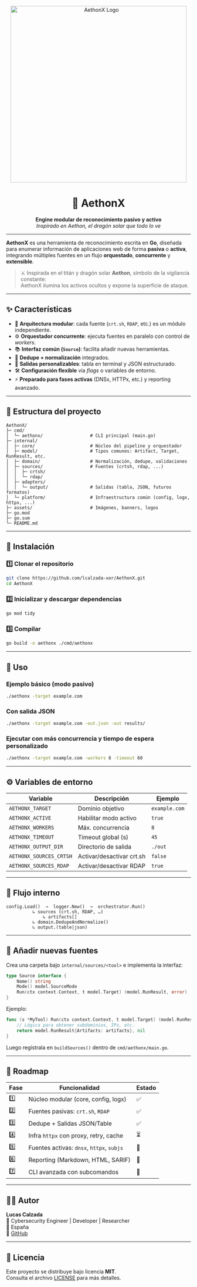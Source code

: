 <p align="center">
  <img src="assets/logo_aethonx.png" alt="AethonX Logo" width="480"/>
</p>

<h1 align="center">🧠 AethonX</h1>

<p align="center">
  <b>Engine modular de reconocimiento pasivo y activo</b><br>
  <i>Inspirado en Aethon, el dragón solar que todo lo ve</i>
</p>

---

**AethonX** es una herramienta de reconocimiento escrita en **Go**, diseñada para enumerar información de aplicaciones web de forma **pasiva** o **activa**, integrando múltiples fuentes en un flujo **orquestado**, **concurrente** y **extensible**.

> ⚔️ Inspirada en el titán y dragón solar **Aethon**, símbolo de la vigilancia constante:  
> AethonX ilumina los activos ocultos y expone la superficie de ataque.

---

## ✨ Características

- 🔌 **Arquitectura modular**: cada fuente (`crt.sh`, `RDAP`, etc.) es un módulo independiente.  
- ⚙️ **Orquestador concurrente**: ejecuta fuentes en paralelo con control de *workers*.  
- 📚 **Interfaz común (`Source`)**: facilita añadir nuevas herramientas.  
- 🧩 **Dedupe + normalización** integrados.  
- 🧾 **Salidas personalizables**: tabla en terminal y JSON estructurado.  
- 🛠️ **Configuración flexible** vía *flags* o variables de entorno.  
- ⚡ **Preparado para fases activas** (DNSx, HTTPx, etc.) y reporting avanzado.  

---

## 📂 Estructura del proyecto

```
AethonX/
├─ cmd/
│  └─ aethonx/                  # CLI principal (main.go)
├─ internal/
│  ├─ core/                     # Núcleo del pipeline y orquestador
│  ├─ model/                    # Tipos comunes: Artifact, Target, RunResult, etc.
│  ├─ domain/                   # Normalización, dedupe, validaciones
│  ├─ sources/                  # Fuentes (crtsh, rdap, ...)
│  │  ├─ crtsh/
│  │  └─ rdap/
│  ├─ adapters/
│  │  └─ output/                # Salidas (tabla, JSON, futuros formatos)
│  └─ platform/                 # Infraestructura común (config, logx, httpx, ...)
├─ assets/                      # Imágenes, banners, logos
├─ go.mod
├─ go.sum
└─ README.md
```

---

## 🚀 Instalación

### 1️⃣ Clonar el repositorio

```bash
git clone https://github.com/lcalzada-xor/AethonX.git
cd AethonX
```

### 2️⃣ Inicializar y descargar dependencias

```bash
go mod tidy
```

### 3️⃣ Compilar

```bash
go build -o aethonx ./cmd/aethonx
```

---

## 🧰 Uso

### Ejemplo básico (modo pasivo)

```bash
./aethonx -target example.com
```

### Con salida JSON

```bash
./aethonx -target example.com -out.json -out results/
```

### Ejecutar con más concurrencia y tiempo de espera personalizado

```bash
./aethonx -target example.com -workers 8 -timeout 60
```

---

## ⚙️ Variables de entorno

| Variable | Descripción | Ejemplo |
|-----------|--------------|----------|
| `AETHONX_TARGET` | Dominio objetivo | `example.com` |
| `AETHONX_ACTIVE` | Habilitar modo activo | `true` |
| `AETHONX_WORKERS` | Máx. concurrencia | `8` |
| `AETHONX_TIMEOUT` | Timeout global (s) | `45` |
| `AETHONX_OUTPUT_DIR` | Directorio de salida | `./out` |
| `AETHONX_SOURCES_CRTSH` | Activar/desactivar crt.sh | `false` |
| `AETHONX_SOURCES_RDAP` | Activar/desactivar RDAP | `true` |

---

## 🧩 Flujo interno

```
config.Load()  →  logger.New()  →  orchestrator.Run()
          ↳ sources (crt.sh, RDAP, …)
              ↳ artifacts[]
          ↳ domain.DedupeAndNormalize()
          ↳ output.(table|json)
```

---

## 🔧 Añadir nuevas fuentes

Crea una carpeta bajo `internal/sources/<tool>` e implementa la interfaz:

```go
type Source interface {
    Name() string
    Mode() model.SourceMode
    Run(ctx context.Context, t model.Target) (model.RunResult, error)
}
```

Ejemplo:
```go
func (s *MyTool) Run(ctx context.Context, t model.Target) (model.RunResult, error) {
    // Lógica para obtener subdominios, IPs, etc.
    return model.RunResult{Artifacts: artifacts}, nil
}
```

Luego regístrala en `buildSources()` dentro de `cmd/aethonx/main.go`.

---

## 🧠 Roadmap

| Fase | Funcionalidad | Estado |
|------|----------------|--------|
| 1️⃣ | Núcleo modular (core, config, logx) | ✅ |
| 2️⃣ | Fuentes pasivas: `crt.sh`, `RDAP` | ✅ |
| 3️⃣ | Dedupe + Salidas JSON/Table | ✅ |
| 4️⃣ | Infra `httpx` con proxy, retry, cache | ⏳ |
| 5️⃣ | Fuentes activas: `dnsx`, `httpx`, `subjs` | 🧩 |
| 6️⃣ | Reporting (Markdown, HTML, SARIF) | 🚧 |
| 7️⃣ | CLI avanzada con subcomandos | 🚧 |

---

## 🧑‍💻 Autor

**Lucas Calzada**  
💼 Cybersecurity Engineer | Developer | Researcher  
📍 España  
🔗 [GitHub](https://github.com/lcalzada-xor)

---

## 📜 Licencia

Este proyecto se distribuye bajo licencia **MIT**.  
Consulta el archivo [LICENSE](LICENSE) para más detalles.
